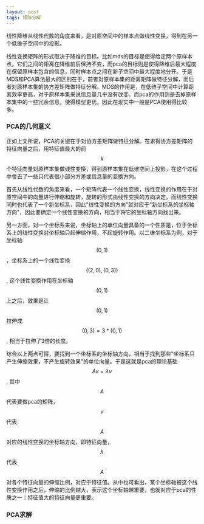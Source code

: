 ```yaml
---
layout: post
tags: 矩阵分解 
---
```


线性降维从线性代数的角度来看，是对原空间中的样本点做线性变换，得到在另一个低维子空间中的投影。

线性变换矩阵的形式取决于降维的目标。比如mds的目标是使得给定两个原样本点，它们之间的距离在降维前后保持不变，而pca的目标则是使得降维后最大程度在保留原样本包含的信息，同时样本点之间在新子空间中最大程度地分开。于是MDS和PCA算法最大的区别在于，前者对原样本集的距离矩阵做特征分解，而后者对原样本集的协方差矩阵做特征分解。MDS的作用是，在低维子空间中计算距离效率更高，对于原样本集来说信息量几乎没有改变。而pca的作用则是去掉原样本集中的一些冗余信息，使得模型更优。因此在现实中一般是PCA使用得比较多。

### PCA的几何意义
正如上文所说，PCA的关键在于对协方差矩阵做特征分解。在求得协方差矩阵的特征向量之后，用特征值最大的前$$k$$个特征向量对原样本集做线性变换，得到原样本集在低维空间上投影，在这个过程中舍去了一些只代表很小部分方差或信息量的变换方向。

首先从线性代数的角度来看，一个矩阵代表一个线性变换，线性变换的作用在于对原空间中的向量进行伸缩和旋转，旋转的形式由线性变换的方向决定。而线性变换同时也代表了一个新坐标系，因此"线性变换的方向"就对应于"新坐标系的坐标轴方向"，因此要确定一个线性变换的方向，相当于将它的坐标轴方向找出来。

另一方面，对一个坐标系来说，坐标轴上的单位向量具备的一个性质是，位于坐标系上的线性变换对坐标轴只起伸缩作用，不起旋转作用。以二维坐标系为例，对于坐标轴$$(0, 1)$$，坐标系上的一个线性变换$$((2, 0), (0, 3))$$, 这个线性变换作用在坐标轴$$(0, 1)$$上之后，效果是让$$(0, 1)$$拉伸成$$(0, 3) = 3 * (0, 1)$$, 相当于拉伸了3倍的长度。

综合以上两点可得，要找到一个坐标系的坐标轴方向，相当于找到那些"坐标系只产生伸缩效果，不产生旋转效果"的单位向量。于是这就是pca的理论基础$$Av  = \lambda v$$, 其中$$A$$代表要做pca的矩阵，$$v$$代表$$A$$对应的线性变换的坐标轴方向，即特征向量，$$\lambda$$代表$$A$$对各个特征向量的伸缩比例，对应于特征值。从中也可看出，某个坐标轴被这个线性变换作用之后，伸缩的比例越大，表示这个坐标轴越重要，也就对应于pca的性质之一：特征值大的特征向量更重要。

### PCA求解
